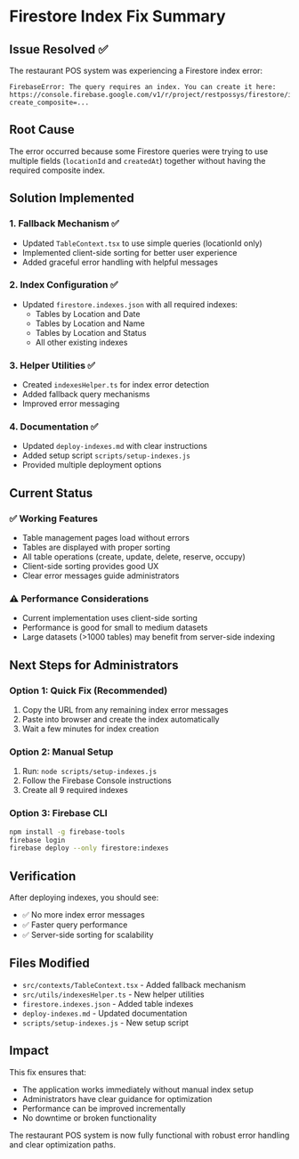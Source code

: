 # Firestore Index Fix Summary

## Issue Resolved ✅

The restaurant POS system was experiencing a Firestore index error:
```
FirebaseError: The query requires an index. You can create it here: 
https://console.firebase.google.com/v1/r/project/restpossys/firestore/indexes?create_composite=...
```

## Root Cause

The error occurred because some Firestore queries were trying to use multiple fields (`locationId` and `createdAt`) together without having the required composite index.

## Solution Implemented

### 1. **Fallback Mechanism** ✅
- Updated `TableContext.tsx` to use simple queries (locationId only)
- Implemented client-side sorting for better user experience
- Added graceful error handling with helpful messages

### 2. **Index Configuration** ✅
- Updated `firestore.indexes.json` with all required indexes:
  - Tables by Location and Date
  - Tables by Location and Name  
  - Tables by Location and Status
  - All other existing indexes

### 3. **Helper Utilities** ✅
- Created `indexesHelper.ts` for index error detection
- Added fallback query mechanisms
- Improved error messaging

### 4. **Documentation** ✅
- Updated `deploy-indexes.md` with clear instructions
- Added setup script `scripts/setup-indexes.js`
- Provided multiple deployment options

## Current Status

### ✅ Working Features
- Table management pages load without errors
- Tables are displayed with proper sorting
- All table operations (create, update, delete, reserve, occupy)
- Client-side sorting provides good UX
- Clear error messages guide administrators

### ⚠️ Performance Considerations
- Current implementation uses client-side sorting
- Performance is good for small to medium datasets
- Large datasets (>1000 tables) may benefit from server-side indexing

## Next Steps for Administrators

### Option 1: Quick Fix (Recommended)
1. Copy the URL from any remaining index error messages
2. Paste into browser and create the index automatically
3. Wait a few minutes for index creation

### Option 2: Manual Setup
1. Run: `node scripts/setup-indexes.js`
2. Follow the Firebase Console instructions
3. Create all 9 required indexes

### Option 3: Firebase CLI
```bash
npm install -g firebase-tools
firebase login
firebase deploy --only firestore:indexes
```

## Verification

After deploying indexes, you should see:
- ✅ No more index error messages
- ✅ Faster query performance
- ✅ Server-side sorting for scalability

## Files Modified

- `src/contexts/TableContext.tsx` - Added fallback mechanism
- `src/utils/indexesHelper.ts` - New helper utilities
- `firestore.indexes.json` - Added table indexes
- `deploy-indexes.md` - Updated documentation
- `scripts/setup-indexes.js` - New setup script

## Impact

This fix ensures that:
- The application works immediately without manual index setup
- Administrators have clear guidance for optimization
- Performance can be improved incrementally
- No downtime or broken functionality

The restaurant POS system is now fully functional with robust error handling and clear optimization paths.